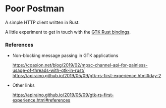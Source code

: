 # Poor Postman

A simple HTTP client written in Rust.

A little experiment to get in touch with the [GTK Rust bindings](https://github.com/gtk-rs).

### References

- Non-blocking message passing in GTK applications

    https://coaxion.net/blog/2019/02/mpsc-channel-api-for-painless-usage-of-threads-with-gtk-in-rust/
    https://apiraino.github.io/2019/05/09/gtk-rs-first-experience.html#day-2

- Other links

    https://apiraino.github.io/2019/05/09/gtk-rs-first-experience.html#references
